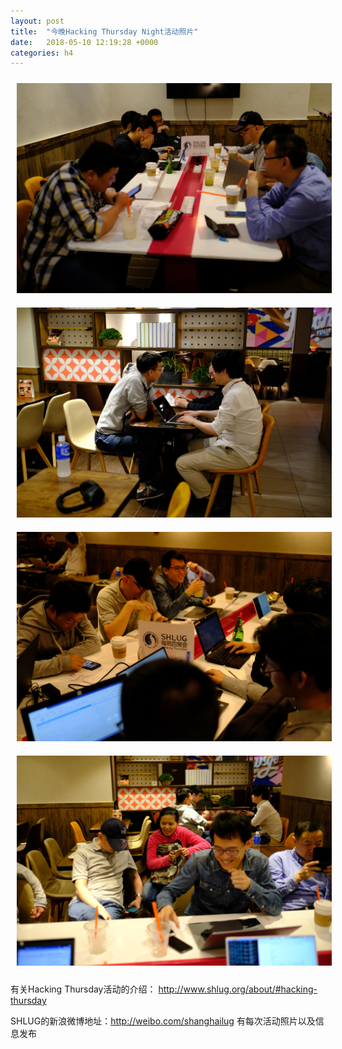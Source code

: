 ```yaml
---
layout: post
title:  "今晚Hacking Thursday Night活动照片"
date:   2018-05-10 12:19:28 +0000
categories: h4
---
```


[<img style='margin:10px;' src='https://raw.githubusercontent.com/shanghailug/res2018/master/i510.h4/i510_1947_4600+08.1920p.jpg'>](https://raw.githubusercontent.com/shanghailug/res2018/master/i510.h4/i510_1947_4600+08.JPG)
[<img style='margin:10px;' src='https://raw.githubusercontent.com/shanghailug/res2018/master/i510.h4/i510_1949_1000+08.1920p.jpg'>](https://raw.githubusercontent.com/shanghailug/res2018/master/i510.h4/i510_1949_1000+08.JPG)
[<img style='margin:10px;' src='https://raw.githubusercontent.com/shanghailug/res2018/master/i510.h4/i510_2001_3300+08.1920p.jpg'>](https://raw.githubusercontent.com/shanghailug/res2018/master/i510.h4/i510_2001_3300+08.JPG)
[<img style='margin:10px;' src='https://raw.githubusercontent.com/shanghailug/res2018/master/i510.h4/i510_2015_1400+08.1920p.jpg'>](https://raw.githubusercontent.com/shanghailug/res2018/master/i510.h4/i510_2015_1400+08.JPG)

有关Hacking Thursday活动的介绍：
http://www.shlug.org/about/#hacking-thursday

SHLUG的新浪微博地址：http://weibo.com/shanghailug 有每次活动照片以及信息发布


